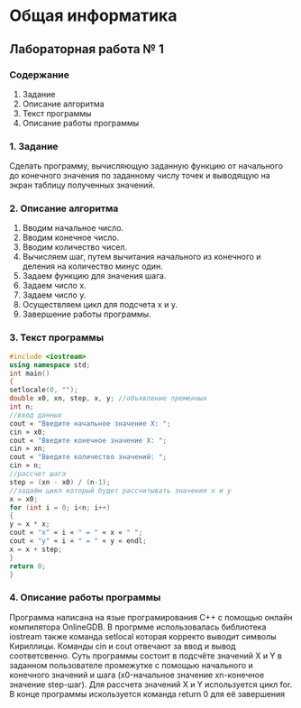 # Общая информатика

## Лабораторная работа № 1

### Содержание

1. Задание
2. Описание алгоритма
3. Текст программы
4. Описание работы программы

### 1. Задание

Сделать программу, вычисляющую заданную функцию от начального до конечного значения по заданному числу точек и выводящую на экран таблицу полученных значений.

### 2. Описание алгоритма

1) Вводим начальное число.
2) Вводим конечное число.
3) Вводим количество чисел.
4) Вычисляем шаг, путем вычитания начального из конечного и деления на количество минус один.
5) Задаем функцию для значения шага.
6) Задаем число x.
7) Задаем число y.
8) Осуществляем цикл для подсчета x и y.
9) Завершение работы программы.

### 3. Текст программы

```c++
#include <iostream>
using namespace std;
int main()
{
setlocale(0, "");
double x0, xn, step, x, y; //объявление пременных
int n;
//ввод данных
cout « "Введите начальное значение X: ";
cin » x0;
cout « "Введите конечное значение X: ";
cin » xn;
cout « "Введите количество значений: ";
cin » n;
//рассчет шага
step = (xn - x0) / (n-1);
//задаём цикл который будет рассчитывать значения x и y
x = x0;
for (int i = 0; i<n; i++)
{
y = x * x;
cout « "x" « i « " = " « x « " ";
cout « "y" « i « " = " « y « endl;
x = x + step;
}
return 0;
}
```

### 4. Описание работы программы

Программа написана на язые програмирования C++ с помощью онлайн компилятора OnlineGDB. В прогрмме использовалась библиотека iostream также команда setlocal которая корректо выводит символы Кириллицы. Команды cin и cout отвечают за ввод и вывод соответсвенно. Суть программы состоит в подсчёте значений X и Y в заданном пользователе промежутке с помощью начального и конечного значений и шага (x0-начальное значение xn-конечное значение step-шаг). Для рассчета значений X и Y используется цикл for. В конце программы искользуется команда return 0 для её завершения
